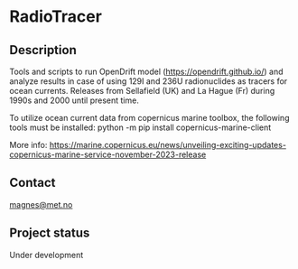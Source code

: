 # RadioTracer



## Description
Tools and scripts to run OpenDrift model (https://opendrift.github.io/) and analyze results in case of using 129I and 236U radionuclides as tracers for ocean currents. Releases from Sellafield (UK) and La Hague (Fr) during 1990s and 2000 until present time. 

To utilize ocean current data from copernicus marine toolbox, the following tools must be installed:
python -m pip install copernicus-marine-client

More info: https://marine.copernicus.eu/news/unveiling-exciting-updates-copernicus-marine-service-november-2023-release 


## Contact
magnes@met.no



## Project status
Under development
